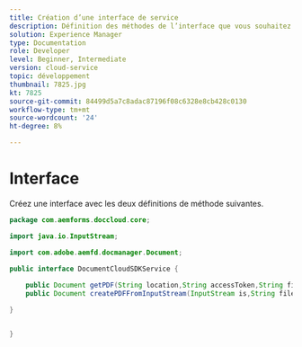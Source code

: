 ```yaml
---
title: Création d’une interface de service
description: Définition des méthodes de l’interface que vous souhaitez afficher
solution: Experience Manager
type: Documentation
role: Developer
level: Beginner, Intermediate
version: cloud-service
topic: développement
thumbnail: 7825.jpg
kt: 7825
source-git-commit: 84499d5a7c8adac87196f08c6328e8cb428c0130
workflow-type: tm+mt
source-wordcount: '24'
ht-degree: 8%

---
```


# Interface

Créez une interface avec les deux définitions de méthode suivantes.

```java
package com.aemforms.doccloud.core;

import java.io.InputStream;

import com.adobe.aemfd.docmanager.Document;

public interface DocumentCloudSDKService {
	
	public Document getPDF(String location,String accessToken,String fileName);
	public Document createPDFFromInputStream(InputStream is,String fileName);

}


}
```
